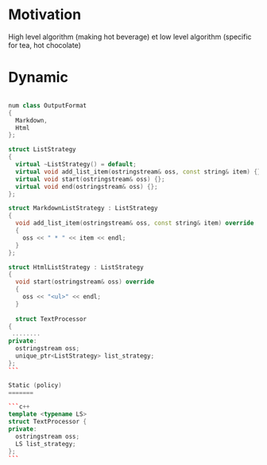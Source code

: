 Motivation
===

High level algorithm (making hot beverage) et low level algorithm (specific for tea, hot chocolate)

Dynamic
=====

```` c++

num class OutputFormat
{
  Markdown,
  Html
};

struct ListStrategy
{
  virtual ~ListStrategy() = default;
  virtual void add_list_item(ostringstream& oss, const string& item) {};
  virtual void start(ostringstream& oss) {};
  virtual void end(ostringstream& oss) {};
};

struct MarkdownListStrategy : ListStrategy
{
  void add_list_item(ostringstream& oss, const string& item) override
  {
    oss << " * " << item << endl;
  }
};

struct HtmlListStrategy : ListStrategy
{
  void start(ostringstream& oss) override
  {
    oss << "<ul>" << endl;
  }
  
  struct TextProcessor
{
 ........
private:
  ostringstream oss;
  unique_ptr<ListStrategy> list_strategy;
};
```

Static (policy)
=======

```c++
template <typename LS>
struct TextProcessor {
private:
  ostringstream oss;
  LS list_strategy;
};
```
